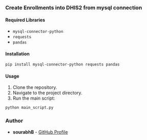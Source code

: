 ### Create Enrollments into DHIS2 from mysql connection

#### Required Libraries

- `mysql-connector-python`
- `requests`
- `pandas`

#### Installation

```bash
pip install mysql-connector-python requests pandas
```

#### Usage

1. Clone the repository.
2. Navigate to the project directory.
3. Run the main script:

```bash
python main_script.py
```

### Author

- **sourabhB** - [GitHub Profile](https://github.com/i-sourabh)